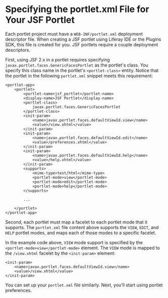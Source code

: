 # Specifying the portlet.xml File for Your JSF Portlet [](id=specifying-the-portlet-xml-file-for-your-jsf-portlet)

Each portlet project must have a `WEB-INF/portlet.xml` deployment descriptor
file. When creating a JSF portlet using Liferay IDE or the Plugins SDK, this
file is created for you. JSF portlets require a couple deployment descriptors. 

First, using JSF 2.x in a portlet requires specifying
`javax.portlet.faces.GenericFacesPortlet` as the portlet's class. You specify
this class name in the portlet's `<portlet-class>` entity. Notice that the
portlet in the following `portlet.xml` snippet meets this requirement: 

    <portlet-app>
        <portlet>
            <portlet-name>jsf_portlet</portlet-name>
            <display-name>JSF Portlet</display-name>
            <portlet-class>
                javax.portlet.faces.GenericFacesPortlet
            </portlet-class>
            <init-param>
                <name>javax.portlet.faces.defaultViewId.view</name>
                <value>/view.xhtml</value>
            </init-param>
            <init-param>
                <name>javax.portlet.faces.defaultViewId.edit</name>
                <value>/preferences.xhtml</value>
            </init-param>
            <init-param>
                <name>javax.portlet.faces.defaultViewId.help</name>
                <value>/help.xhtml</value>
            </init-param>
            <supports>
                <mime-type>text/html</mime-type>
                <portlet-mode>view</portlet-mode>
                <portlet-mode>edit</portlet-mode>
                <portlet-mode>help</portlet-mode>
            </supports>

            ...

        </portlet>
    </portlet-app>

Second, each portlet must map a facelet to each portlet mode that it supports.
The `portlet.xml` file content above supports the `VIEW`, `EDIT`, and `HELP`
portlet modes, and maps each of those modes to a specific facelet. 

In the example code above, `VIEW` mode support is specified by the
`<portlet-mode>view</portlet-mode>` element. The `VIEW` mode is mapped
to the `/view.xhtml` facelet by the `<init-param>` element:

    <init-param>
        <name>javax.portlet.faces.defaultViewId.view</name>
        <value>/view.xhtml</value>
    </init-param>

You can set up your `portlet.xml` file similarly. Next, you'll start using
portlet preferences. 